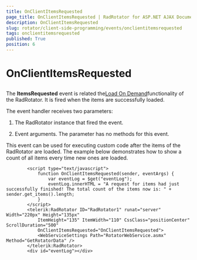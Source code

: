 ```yaml
---
title: OnClientItemsRequested
page_title: OnClientItemsRequested | RadRotator for ASP.NET AJAX Documentation
description: OnClientItemsRequested
slug: rotator/client-side-programming/events/onclientitemsrequested
tags: onclientitemsrequested
published: True
position: 6
---
```


# OnClientItemsRequested



## 

The **ItemsRequested** event is related the[Load On Demand](http://demos.telerik.com/aspnet-ajax/rotator/examples/loadondemand/defaultcs.aspx)functionality of the RadRotator. It is fired when the items are successfully loaded.

The event handler receives two parameters:

1. The RadRotator instance that fired the event.

1. Event arguments. The parameter has no methods for this event.

This event can be used for executing custom code after the items of the RadRotator are loaded. The example below demonstrates how to show a count of all items every time new ones are loaded.

````ASPNET
		<script type="text/javascript">
			function OnClientItemsRequested(sender, eventArgs) {
				var eventLog = $get("eventLog");
				eventLog.innerHTML = "A request for items had just successfully finished! The total count of the items now is: " + sender.get_items().length;
			}
		</script>
		<telerik:RadRotator ID="RadRotator1" runat="server" Width="220px" Height="135px"
			ItemHeight="135" ItemWidth="110" CssClass="positionCenter" ScrollDuration="500"
			OnClientItemsRequested="OnClientItemsRequested">
			<WebServiceSettings Path="RotatorWebService.asmx" Method="GetRotatorData" />
		</telerik:RadRotator>
		<div id="eventLog"></div>
````


